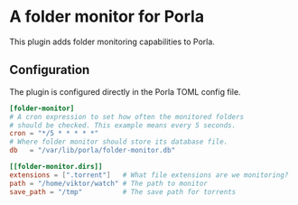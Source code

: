 # A folder monitor for Porla

This plugin adds folder monitoring capabilities to Porla.

## Configuration

The plugin is configured directly in the Porla TOML config file.

```toml
[folder-monitor]
# A cron expression to set how often the monitored folders
# should be checked. This example means every 5 seconds.
cron = "*/5 * * * * *"
# Where folder monitor should store its database file.
db   = "/var/lib/porla/folder-monitor.db"

[[folder-monitor.dirs]]
extensions = [".torrent"]   # What file extensions are we monitoring?
path = "/home/viktor/watch" # The path to monitor
save_path = "/tmp"          # The save path for torrents
```
